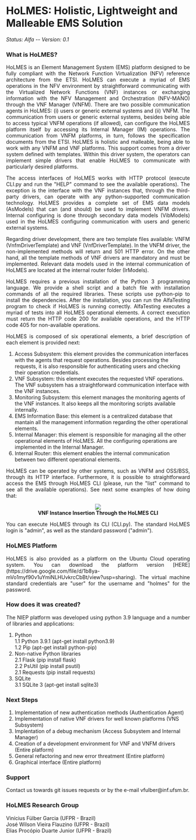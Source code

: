HoLMES: Holistic, Lightweight and Malleable EMS Solution
========================================================

*Status: Alfa -- Version: 0.1*

### What is HoLMES?
<p align="justify"> HoLMES is an Element Management System (EMS) platform designed to be fully compliant with the Network Function Virtualization (NFV) reference architecture from the ETSI. HoLMES can execute a myriad of EMS operations in the NFV environment by straightforward communicating with the Virtualized Network Functions (VNF) instances or exchanging information with the NFV Management and Orchestration (NFV-MANO) through the VNF Manager (VNFM). There are two possible communication agents in HoLMES: (i) users or generic external systems and (ii) VNFM. The communication from users or generic external systems, besides being able to access typical VNFM operations (if allowed), can configure the HoLMES platform itself by accessing its Internal Manager (IM) operations. The communication from VNFM platforms, in turn, follows the specification documents from the ETSI. HoLMES is holistic and malleable, being able to work with any VNFM and VNF platforms. This support comes from a driver system defined with templates. Within this driver system, the operators can implement simple drivers that enable HoLMES to communicate with particularly desired platforms. </p>

<p align="justify"> The access interfaces of HoLMES works with HTTP protocol (execute CLI.py and run the "HELP" command to see the available operations). The exception is the interface with the VNF instances that, through the third-party drivers, can operate with any python-supported communication technology. HoLMES provides a complete set of EMS data models (AsModels) that can (and should) be used to implement VNFM drivers. Internal configuring is done through secondary data models (VibModels) used in the HoLMES configuring communication with users and generic external systems. </p>

<p align="justify"> Regarding driver development, there are two template files available: VNFM (VnfmDriverTemplate) and VNF (VnfDriverTemplate). In the VNFM driver, the non-implemented methods will return and 501 HTTP error. On the other hand, all the template methods of VNF drivers are mandatory and must be implemented. Relevant data models used in the internal communication of HoLMES are located at the internal router folder (IrModels). </p>

<p align="justify"> HoLMES requires a previous installation of the Python 3 programming language. We provide a shell script and a batch file with installation commands of all the required libraries. These scripts use python-pip to install the dependencies. After the installation, you can run the AlfaTesting program to check if HoLMES is running correctly. AlfaTesting executes a myriad of tests into all HoLMES operational elements. A correct execution must return the HTTP code 200 for available operations, and the HTTP code 405 for non-available operations. </p>

<p align="justify"> HoLMES is composed of six operational elements, a brief description of each element is provided next: </p>

1. Access Subsystem: this element provides the communication interfaces with the agents that request operations. Besides processing the requests, it is also responsible for authenticating users and checking their operation credentials.<br/>
2. VNF Subsystem: this element executes the requested VNF operations. The VNF subsystem has a straightforward communication interface with the VNF instances.<br/>
3. Monitoring Subsystem: this element manages the monitoring agents of the VNF instances. It also keeps all the monitoring scripts available internally.<br/>
4. EMS Information Base: this element is a centralized database that mantain all the management information regarding the other operational elements.<br/>
5. Internal Manager: this element is responsible for managing all the other operational elements of HoLMES. All the configuring operations are implemented in the Internal Manager.<br/>
6. Internal Router: this element enables the internal communication between two different operational elements.

<p align="justify"> HoLMES can be operated by other systems, such as VNFM and OSS/BSS, through its HTTP interface. Furthermore, it is possible to straightforward access the EMS through HoLMES CLI (please, run the "list" command to see all the available operations). See next some examples of how doing that: </p>

<p align="center">
  <img src="https://www.inf.ufpr.br/vfgarcia/hosting/VNFInserting.png"> <br/>
  <b>VNF Instance Insertion Through the HoLMES CLI</b>
</p>

<p align="justify"> You can execute HoLMES through its CLI (CLI.py). The standard HoLMES login is "admin", as well as the standard password ("admin"). </p>

### HoLMES Platform

<p align="justify"> HoLMES is also provided as a platform on the Ubuntu Cloud operating system. You can download the platform version [HERE](https://drive.google.com/file/d/1b8ya-mVo1myf90v1uYmiNLHUvkrcCbBt/view?usp=sharing). The virtual machine standard credentials are "user" for the username and "holmes" for the password. </p>

### How does it was created?

<p align="justify"> The NIEP platform was developed using python 3.9 language and a number of libraries and applications: </p>

1. Python<br/>
1.1 Python 3.9.1 (apt-get install python3.9)<br/>
1.2 Pip (apt-get install python-pip)<br/>
2. Non-native Python libraries <br/>
2.1 Flask (pip install flask)<br/>
2.2 PsUtil (pip install psutil)<br/>
2.1 Requests (pip install requests)<br/>
3. SQLite<br/>
3.1 SQLite 3 (apt-get install sqlite3)

### Next Steps

1. Implementation of new authentication methods (Authentication Agent)<br/>
2. Implementation of native VNF drivers for well known platforms (VNS Subsystem)<br/>
3. Implentation of a debug mechanism (Access Subsystem and Internal Manager)<br/>
4. Creation of a development environment for VNF and VNFM drivers (Entire platform)<br/>
5. General refactoring and new error threatment (Entire platform)<br/>
6. Graphical interface (Entire platform)

### Support

<p align="justify"> Contact us towards git issues requests or by the e-mail vfulber@inf.ufsm.br. </p>

### HoLMES Research Group

Vinícius Fülber Garcia (UFPR - Brazil)<br/>
José Wilson Vieira Flauzino (UFPR - Brazil)<br/>
Elias Procópio Duarte Junior (UFPR - Brazil)